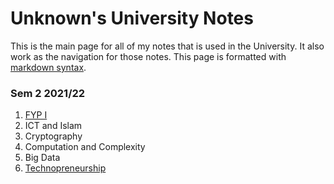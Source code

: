 # Unknown's University Notes

This is the main page for all of my notes that is used in the University.
It also work as the navigation for those notes.
This page is formatted with [markdown syntax](https://www.markdownguide.org/cheat-sheet/#extended-syntax).

### Sem 2 2021/22

1. [FYP I](https://unknownfan14.github.io/University-Notes/fyp-1)
2. ICT and Islam
3. Cryptography
4. Computation and Complexity
5. Big Data
6. [Technopreneurship](https://unknownfan14.github.io/University-Notes/Sem-2-2021-22/techno)
